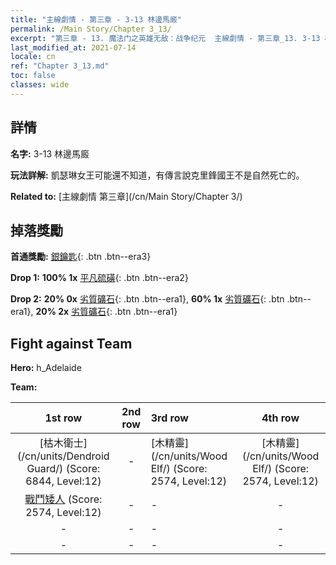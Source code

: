```yaml
---
title: "主線劇情 - 第三章 - 3-13 林邊馬廄"
permalink: /Main Story/Chapter 3_13/
excerpt: "第三章 - 13. 魔法门之英雄无敌：战争纪元  主線劇情 - 第三章_13. 3-13 林邊馬廄"
last_modified_at: 2021-07-14
locale: cn
ref: "Chapter 3_13.md"
toc: false
classes: wide
---
```


## 詳情

 **名字:** 3-13 林邊馬廄

 **玩法詳解:** 凱瑟琳女王可能還不知道，有傳言說克里鋒國王不是自然死亡的。

 **Related to:** [主線劇情 第三章](/cn/Main Story/Chapter 3/)

## 掉落獎勵

 **首通獎勵:** [銀鑰匙](/cn/Items/con_693/){: .btn .btn--era3}

 **Drop 1:** **100% 1x** [平凡硫磺](/cn/Items/mat_9/){: .btn .btn--era2}

 **Drop 2:** **20% 0x** [劣質礦石](/cn/Items/mat_1/){: .btn .btn--era1}, **60% 1x** [劣質礦石](/cn/Items/mat_1/){: .btn .btn--era1}, **20% 2x** [劣質礦石](/cn/Items/mat_1/){: .btn .btn--era1}


## Fight against Team
 **Hero:** h_Adelaide

 **Team:**


  | 1st row | 2nd row | 3rd row | 4th row |
  |:----:|:----:|:----|:----:|
  | [枯木衛士](/cn/units/Dendroid Guard/) (Score: 6844, Level:12)  | - | [木精靈](/cn/units/Wood Elf/) (Score: 2574, Level:12)  | [木精靈](/cn/units/Wood Elf/) (Score: 2574, Level:12)  |
  | [戰鬥矮人](/cn/units/Dwarf/) (Score: 2574, Level:12)  | - | - | - |
  | - | - | - | - |
  | - | - | - | - |


